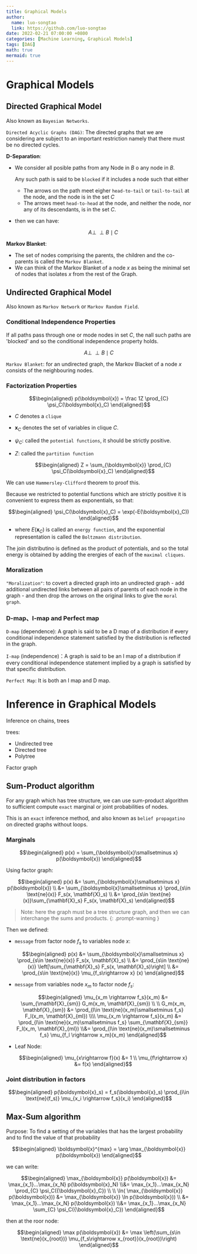 ```yaml
---
title: Graphical Models
author:
  name: luo-songtao
  link: https://github.com/luo-songtao
date: 2022-02-21 07:00:00 +0800
categories: [Machine Learning, Graphical Models]
tags: [DAG]
math: true
mermaid: true
---
```


# Graphical Models

## Directed Graphical Model

Also known as `Bayesian Networks`.

`Directed Acyclic Graphs (DAG)`: The directed graphs that we are considering are subject to an important restriction namely that there must be no directed cycles.

**D-Separation**: 

- We consider all posible paths from any Node in $B$ o any node in $B$. 

    Any such path is said to be `blocked` if it includes a node such that either 

    - The arrows on the path meet eigher `head-to-tail` or `tail-to-tail` at the node, and the node is in the set $C$
    - The arrows meet `head-to-head` at the node, and neither the node, nor any of its descendants, is in the set $C$.

- then we can have:

    $$A \perp\!\!\!\perp B \mid C$$

**Markov Blanket**:
- The set of nodes comprising the parents, the children and the co-parents is called the `Markov Blanket`. 
- We can think of the Markov Blanket of a node $x$ as being the minimal set of nodes that isolates $x$ from the rest of the Graph.


## Undirected Graphical Model

Also known as `Markov Network` or `Markov Random Field`.

### Conditional Independence Properties

If all paths pass through one or mode nodes in set $C$, the nall such paths are 'blocked' and so the conditional independence property holds.

$$A \perp\!\!\!\perp B \mid C$$

`Markov Blanket`: for an undirected graph, the Markov Blacket of a node $x$ consists of the neighbouring nodes.

### Factorization Properties

$$\begin{aligned} p(\boldsymbol{x}) = \frac 1Z \prod_{C} \psi_C(\boldsymbol{x}_C) \end{aligned}$$

- $C$ denotes a `clique`
- $\boldsymbol{x}_C$ denotes the set of variables in clique $C$.
- $\psi_C$: called the `potential functions`, it should be strictly positive.
- $Z$: called the `partition function`

    $$\begin{aligned} Z = \sum_{\boldsymbol{x}} \prod_{C} \psi_C(\boldsymbol{x}_C) \end{aligned}$$

We can use `Hammersley-Clifford` theorem to proof this.

Because we restricted to potential functions which are strictly positive it is convenient to express them as exponentials, so that:
    
$$\begin{aligned} \psi_C(\boldsymbol{x}_C) = \exp(-E(\boldsymbol{x}_C)) \end{aligned}$$

- where $E(\boldsymbol{x}_C)$ is called an `energy function`, and the exponential representation is called the `Boltzmann distribution`.

The join distributino is defined as the product of potentials, and so the total energy is obtained by adding the erergies of each of the `maximal cliques`.

### Moralization

`"Moralization"`: to covert a directed graph into an undirected graph
    - add additional undirected links between all pairs of parents of each node in the graph
    - and then drop the arrows on the original links to give the `moral graph`.

### D-map、I-map and Perfect map

`D-map` (dependence):  A graph is said to be a D map of a distribution if every conditional independence statement satisfied by the distribution is reflected in the graph.

`I-map` (independence)：A graph is said to be an I map of a distribution if every conditional independence statement implied by a graph is satisfied by that specific distribution.

`Perfect Map`: It is both an I map and D map.


# Inference in Graphical Models

Inference on chains, trees

trees:
- Undirected tree
- Directed tree
- Polytree

Factor graph

## Sum-Product algorithm

For any graph which has tree structure, we can use sum-product algorithm to sufficient compute `exact` marginal or joint probabilities of nodes.

This is an `exact` inference method, and also known as `belief propagatino` on directed graphs without loops.

### Marginals

$$\begin{aligned} p(x) = \sum_{\boldsymbol{x}\smallsetminus x} p(\boldsymbol{x}) \end{aligned}$$

Using factor graph:

$$\begin{aligned} p(x) &= \sum_{\boldsymbol{x}\smallsetminus x} p(\boldsymbol{x}) \\ &= \sum_{\boldsymbol{x}\smallsetminus x} \prod_{s\in \text{ne}(x)} F_s(x, \mathbf{X}_s) \\ &= \prod_{s\in \text{ne}(x)}\sum_{\mathbf{X}_s} F_s(x, \mathbf{X}_s) \end{aligned}$$

> Note: here the graph must be a tree structure graph, and then we can interchange the sums and products.
{: .prompt-warning }

Then we defined:

-  `message` from factor node $f_s$ to variables node $x$:

    $$\begin{aligned} p(x) &= \sum_{\boldsymbol{x}\smallsetminus x} \prod_{s\in \text{ne}(x)} F_s(x, \mathbf{X}_s) \\ &= \prod_{s\in \text{ne}(x)} \left[\sum_{\mathbf{X}_s} F_s(x, \mathbf{X}_s)\right] \\ &= \prod_{s\in \text{ne}(x)} \mu_{f_s\rightarrow x} (x) \end{aligned}$$

- `message` from variables node $x_m$ to factor node $f_s$:

    $$\begin{aligned} \mu_{x_m \rightarrow f_s}(x_m) &= \sum_{\mathbf{X}_{sm}} G_m(x_m, \mathbf{X}_{sm}) \\ \\ G_m(x_m, \mathbf{X}_{sm}) &= \prod_{l\in \text{ne}(x_m)\smallsetminus f_s} F_l(x_m, \mathbf{X}_{ml}) \\\\ \mu_{x_m \rightarrow f_s}(x_m) &=  \prod_{l\in \text{ne}(x_m)\smallsetminus f_s} \sum_{\mathbf{X}_{sm}} F_l(x_m, \mathbf{X}_{ml}) \\&= \prod_{l\in \text{ne}(x_m)\smallsetminus f_s} \mu_{f_l \rightarrow x_m}(x_m) \end{aligned}$$


- Leaf Node:

    $$\begin{aligned} \mu_{x\rightarrow f}(x) &= 1 \\ \mu_{f\rightarrow x} &= f(x) \end{aligned}$$

### Joint distribution in factors

$$\begin{aligned} p(\boldsymbol{x}_s) = f_s(\boldsymbol{x}_s) \prod_{i\in \text{ne}(f_s)} \mu_{x_i \rightarrow f_s}(x_i) \end{aligned}$$


## Max-Sum algorithm

Purpose: To find a setting of the variables that has the largest probability and to find the value of that probability

$$\begin{aligned} \boldsymbol{x}^{max} =  \arg \max_{\boldsymbol{x}} p(\boldsymbol{x}) \end{aligned}$$


we can write:

$$\begin{aligned} \max_{\boldsymbol{x}} p(\boldsymbol{x}) &= \max_{x_1}...\max_{x_N} p(\boldsymbol{x}_N) \\&= \max_{x_1}...\max_{x_N} \prod_{C} \psi_C({\boldsymbol{x}_C}) \\ \\ \ln( \max_{\boldsymbol{x}} p(\boldsymbol{x})) &= \max_{\boldsymbol{x}} \ln p(\boldsymbol{x})) \\ &= \max_{x_1}...\max_{x_N} p(\boldsymbol{x}) \\&= \max_{x_1}...\max_{x_N} \sum_{C} \psi_C({\boldsymbol{x}_C}) \end{aligned}$$

then at the roor node:

$$\begin{aligned} \max p(\boldsymbol{x}) &= \max \left(\sum_{s\in \text{ne}(x_{root})} \mu_{f_s\rightarrow x_{root}}(x_{root})\right) \end{aligned}$$




